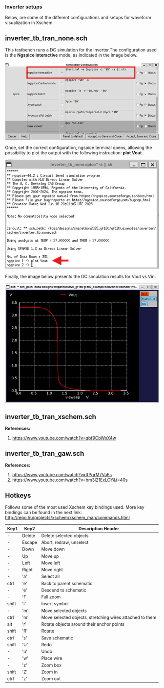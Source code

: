 ### Inverter setups
Below, are some of the different configurations and setups for waveform visualization in Xschem.

## inverter_tb_tran_none.sch
This testbench runs a DC simulation for the inverter.The configuration used is the **Ngspice interactive** mode, as indicated in the image below.

<p align="center">
   <img src="./img/ngspice_interactive.png" width="600" />
</p>  

Once, set the correct configuration, ngspice terminal opens, allowing the possibility to plot the output with the following instruction: **plot Vout**.

<p align="center">
   <img src="./img/ngspice_terminal.png" width="600" />
</p>  

Finally, the image below presents the DC simulation results for Vout vs Vin.

<p align="center">
   <img src="./img/DC_sim.png" width="600" />
</p> 

## inverter_tb_tran_xschem.sch
**References:**
1) https://www.youtube.com/watch?v=qbf9CbWoX4w

## inverter_tb_tran_gaw.sch
**References:**
1) https://www.youtube.com/watch?v=tfPqrM7VaEs
2) https://www.youtube.com/watch?v=bm3l21ExLOY&t=40s

## Hotkeys

Follows some of the most used Xschem key bindings used. More key bindings can be found in the next link:
http://repo.hu/projects/xschem/xschem_man/commands.html

|Key1  | Key2 | Description Header |
| ------------- | ------------- | ------------- |
| -  | Delete  | Delete selected objects |
| -  | Escape  | Abort, redraw, unselect |
| -  | Down  | Move down |
| -  | Up  | Move up |
| -  | Left | Move left |
| -  | Right | Move right |
| -  | 'a' | Select all |
| ctrl  | 'e' | Back to parent schematic |
| -  | 'e' | Descend to schematic |
| -  | 'f' | Full zoom |
| shift | 'I' | Insert symbol |
| -  | 'm' | Move selected objects |
| ctrl  | 'm' | Move selected objects, stretching wires attached to them |
| alt  | 'r' | Rotate objects around their anchor points |
| shift  | 'R' | Rotate |
| ctrl  | 's' | Save schematic |
| shift  | 'U' | Redo |
| -  | 'u' | Undo |
| -  | 'w' | Place wire |
| -  | 'z' | Zoom box |
| shift  | 'Z' | Zoom in |
| ctrl | 'z' | Zoom out |


